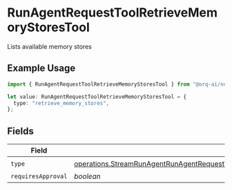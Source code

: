 # RunAgentRequestToolRetrieveMemoryStoresTool

Lists available memory stores

## Example Usage

```typescript
import { RunAgentRequestToolRetrieveMemoryStoresTool } from "@orq-ai/node/models/operations";

let value: RunAgentRequestToolRetrieveMemoryStoresTool = {
  type: "retrieve_memory_stores",
};
```

## Fields

| Field                                                                                                                                                                                            | Type                                                                                                                                                                                             | Required                                                                                                                                                                                         | Description                                                                                                                                                                                      |
| ------------------------------------------------------------------------------------------------------------------------------------------------------------------------------------------------ | ------------------------------------------------------------------------------------------------------------------------------------------------------------------------------------------------ | ------------------------------------------------------------------------------------------------------------------------------------------------------------------------------------------------ | ------------------------------------------------------------------------------------------------------------------------------------------------------------------------------------------------ |
| `type`                                                                                                                                                                                           | [operations.StreamRunAgentRunAgentRequestToolAgentsRequestRequestBodySettingsTools7Type](../../models/operations/streamrunagentrunagentrequesttoolagentsrequestrequestbodysettingstools7type.md) | :heavy_check_mark:                                                                                                                                                                               | N/A                                                                                                                                                                                              |
| `requiresApproval`                                                                                                                                                                               | *boolean*                                                                                                                                                                                        | :heavy_minus_sign:                                                                                                                                                                               | N/A                                                                                                                                                                                              |